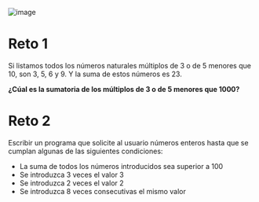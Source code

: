 

![image](https://user-images.githubusercontent.com/91023374/148427909-33c7e61a-a89a-4fd2-af72-25c562ebeccf.png)

# Reto 1

Si listamos todos los números naturales múltiplos de 3 o de 5 menores que 10, son 3, 5, 6 y 9. Y la suma de estos números es 23.

**¿Cúal es la sumatoria de los múltiplos de 3 o de 5 menores que 1000?**


# Reto 2 

Escribir un programa que solicite al usuario números enteros hasta que se cumplan algunas de las siguientes condiciones:

- La suma de todos los números introducidos sea superior a 100
- Se introduzca 3 veces el valor 3
- Se introduzca 2 veces el valor 2
- Se introduzca 8 veces consecutivas el mismo valor
